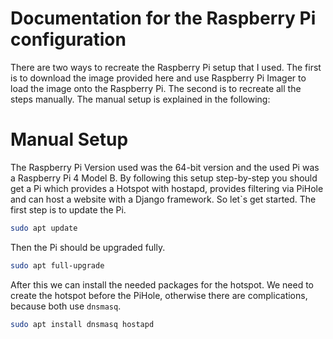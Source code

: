 # Documentation for the Raspberry Pi configuration
There are two ways to recreate the Raspberry Pi setup that I used. 
The first is to download the image provided here and use Raspberry Pi Imager to load the image onto the 
Raspberry Pi. 
The second is to recreate all the steps manually. The manual setup is explained in the following:
# Manual Setup 
The Raspberry Pi Version used was the 64-bit version and the used Pi was a Raspberry Pi 4 Model B. 
By following this setup step-by-step you should get a Pi which provides a Hotspot with hostapd,
provides filtering via PiHole and can host a website with a Django framework. 
So let`s get started.
The first step is to update the Pi. 
```bash
sudo apt update
```
Then the Pi should be upgraded fully.
```bash
sudo apt full-upgrade
```
After this we can install the needed packages for the hotspot. 
We need to create the hotspot before the PiHole, otherwise there are complications, because both use `dnsmasq`.
```bash
sudo apt install dnsmasq hostapd
```
